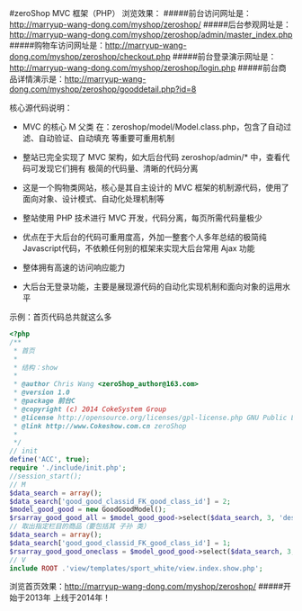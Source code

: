 #zeroShop MVC 框架（PHP）
浏览效果：
#####前台访问网址是：http://marryup-wang-dong.com/myshop/zeroshop/
#####后台参观网址是：http://marryup-wang-dong.com/myshop/zeroshop/admin/master_index.php
#####购物车访问网址是：http://marryup-wang-dong.com/myshop/zeroshop/checkout.php
#####前台登录演示网址是：http://marryup-wang-dong.com/myshop/zeroshop/login.php
#####前台商品详情演示是：http://marryup-wang-dong.com/myshop/zeroshop/gooddetail.php?id=8

核心源代码说明：
- MVC 的核心 M 父类 在：zeroshop/model/Model.class.php，包含了自动过滤、自动验证、自动填充 等重要可重用机制
- 整站已完全实现了 MVC 架构，如大后台代码 zeroshop/admin/* 中，查看代码可发现它们拥有 极简的代码量、清晰的代码分离

- 这是一个购物类网站，核心是其自主设计的 MVC 框架的机制源代码，使用了面向对象、设计模式、自动化处理机制等

- 整站使用 PHP 技术进行 MVC 开发，代码分离，每页所需代码量极少

- 优点在于大后台的代码可重用度高，外加一整套个人多年总结的极简纯Javascript代码，不依赖任何别的框架来实现大后台常用 Ajax 功能

- 整体拥有高速的访问响应能力

- 大后台无登录功能，主要是展现源代码的自动化实现机制和面向对象的运用水平

示例：首页代码总共就这么多
````php
<?php
/**
 * 首页
 * 
 * 结构：show
 * 
 * @author Chris Wang <zeroShop_author@163.com>
 * @version 1.0
 * @package 前台C
 * @copyright (c) 2014 CokeSystem Group
 * @license http://opensource.org/licenses/gpl-license.php GNU Public License
 * @link http://www.Cokeshow.com.cn zeroShop
 * 
 */
// init
define('ACC', true);
require './include/init.php';
//session_start();
// M
$data_search = array();
$data_search['good_good_classid_FK_good_class_id'] = 2;
$model_good_good = new GoodGoodModel();
$rsarray_good_good_all = $model_good_good->select($data_search, 3, 'desc');	//获取本表的所有数据
// 取出指定栏目的商品（要包括其 子孙 类）
$data_search = array();
$data_search['good_good_classid_FK_good_class_id'] = 1;
$rsarray_good_good_oneclass = $model_good_good->select($data_search, 3, 'desc');
// V
include ROOT .'view/templates/sport_white/view.index.show.php';
````
浏览首页效果：http://marryup-wang-dong.com/myshop/zeroshop/
#####开始于2013年 上线于2014年！
